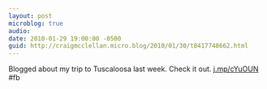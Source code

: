 ```yaml
---
layout: post
microblog: true
audio: 
date: 2010-01-29 19:00:00 -0500
guid: http://craigmcclellan.micro.blog/2010/01/30/t8417748662.html
---
```

Blogged about my trip to Tuscaloosa last week. Check it out. [j.mp/cYuOUN](http://j.mp/cYuOUN) #fb
